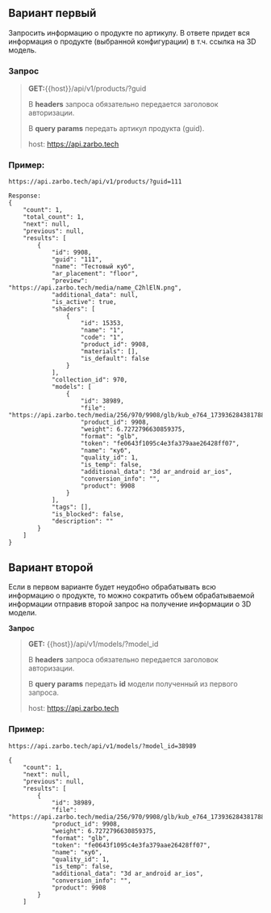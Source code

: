 ## Вариант первый

Запросить информацию о продукте по артикулу. В ответе придет вся информация о продукте (выбранной конфигурации) в т.ч. ссылка на 3D модель.

### Запрос

> **GET:**{{host}}/api/v1/products/?guid
>
> В **headers** запроса обязательно передается заголовок авторизации.
>
> В **query params** передать артикул продукта (guid).
>
> host: <https://api.zarbo.tech>

### Пример:

```
https://api.zarbo.tech/api/v1/products/?guid=111

Response:
{
    "count": 1,
    "total_count": 1,
    "next": null,
    "previous": null,
    "results": [
        {
            "id": 9908,
            "guid": "111",
            "name": "Тестовый куб",
            "ar_placement": "floor",
            "preview": "https://api.zarbo.tech/media/name_C2hlElN.png",
            "additional_data": null,
            "is_active": true,
            "shaders": [
                {
                    "id": 15353,
                    "name": "1",
                    "code": "1",
                    "product_id": 9908,
                    "materials": [],
                    "is_default": false
                }
            ],
            "collection_id": 970,
            "models": [
                {
                    "id": 38989,
                    "file": "https://api.zarbo.tech/media/256/970/9908/glb/kub_e764_1739362843817887326.glb",
                    "product_id": 9908,
                    "weight": 6.7272796630859375,
                    "format": "glb",
                    "token": "fe0643f1095c4e3fa379aae26428ff07",
                    "name": "куб",
                    "quality_id": 1,
                    "is_temp": false,
                    "additional_data": "3d ar_android ar_ios",
                    "conversion_info": "",
                    "product": 9908
                }
            ],
            "tags": [],
            "is_blocked": false,
            "description": ""
        }
    ]
}
```

## Вариант второй

Если в первом варианте будет неудобно обрабатывать всю информацию о продукте, то можно сократить объем обрабатываемой информации отправив второй запрос на получение информации о 3D модели.

**Запрос**

> **GET:** {{host}}/api/v1/models/?model_id
>
> В **headers** запроса обязательно передается заголовок авторизации.
>
> В **query params** передать **id** модели полученный из первого запроса.
>
> host: <https://api.zarbo.tech>

### Пример:

```
https://api.zarbo.tech/api/v1/models/?model_id=38989

{
    "count": 1,
    "next": null,
    "previous": null,
    "results": [
        {
            "id": 38989,
            "file": "https://api.zarbo.tech/media/256/970/9908/glb/kub_e764_1739362843817887326.glb",
            "product_id": 9908,
            "weight": 6.7272796630859375,
            "format": "glb",
            "token": "fe0643f1095c4e3fa379aae26428ff07",
            "name": "куб",
            "quality_id": 1,
            "is_temp": false,
            "additional_data": "3d ar_android ar_ios",
            "conversion_info": "",
            "product": 9908
        }
    ]
```


